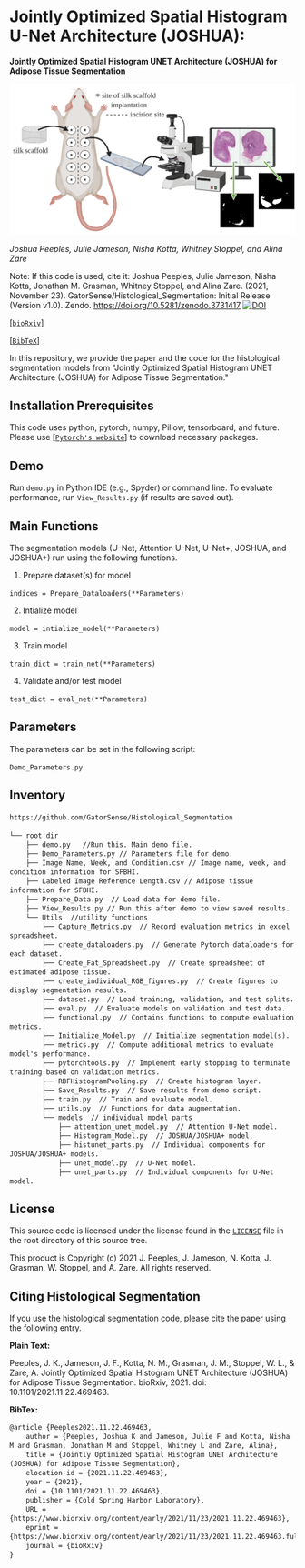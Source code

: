 # Jointly Optimized Spatial Histogram U-Net Architecture (JOSHUA):
**Jointly Optimized Spatial Histogram UNET 
Architecture (JOSHUA) for Adipose Tissue Segmentation**

![abstract](Figures/Graphical_Abstract_Background.PNG)

_Joshua Peeples, Julie Jameson, Nisha Kotta, Whitney Stoppel, and Alina Zare_

Note: If this code is used, cite it: Joshua Peeples, Julie Jameson, Nisha Kotta, 
Jonathan M. Grasman, Whitney Stoppel, and Alina Zare. 
(2021, November 23). GatorSense/Histological_Segmentation: Initial Release (Version v1.0). 
Zendo. https://doi.org/10.5281/zenodo.3731417
[![DOI](https://zenodo.org/badge/DOI/10.5281/zenodo.3731417.svg)](https://doi.org/10.5281/zenodo.3731417)

[[`bioRxiv`](https://www.biorxiv.org/content/early/2021/11/23/2021.11.22.469463)]

[[`BibTeX`](#CitingHist)]


In this repository, we provide the paper and the code for the histological 
segmentation models from "Jointly Optimized Spatial Histogram UNET 
Architecture (JOSHUA) for Adipose Tissue Segmentation."

## Installation Prerequisites

This code uses python, pytorch, numpy, Pillow, tensorboard, and future. 
Please use [[`Pytorch's website`](https://pytorch.org/get-started/locally/)] to download necessary packages.

## Demo

Run `demo.py` in Python IDE (e.g., Spyder) or command line. To evaluate performance,
run `View_Results.py` (if results are saved out).

## Main Functions

The segmentation models (U-Net, Attention U-Net, U-Net+, JOSHUA, and JOSHUA+)
run using the following functions. 

1. Prepare dataset(s) for model 

 ```indices = Prepare_Dataloaders(**Parameters)```

2. Intialize model

 ```model = intialize_model(**Parameters)```

3. Train model 

```train_dict = train_net(**Parameters)```

4. Validate and/or test model

```test_dict = eval_net(**Parameters)```


## Parameters
The parameters can be set in the following script:

```Demo_Parameters.py```

## Inventory

```
https://github.com/GatorSense/Histological_Segmentation

└── root dir
    ├── demo.py   //Run this. Main demo file.
    ├── Demo_Parameters.py // Parameters file for demo.
    ├── Image Name, Week, and Condition.csv // Image name, week, and condition information for SFBHI.
    ├── Labeled Image Reference Length.csv // Adipose tissue information for SFBHI.
    ├── Prepare_Data.py  // Load data for demo file.
    ├── View_Results.py // Run this after demo to view saved results.
    └── Utils  //utility functions
        ├── Capture_Metrics.py  // Record evaluation metrics in excel spreadsheet.
        ├── create_dataloaders.py  // Generate Pytorch dataloaders for each dataset.
        ├── Create_Fat_Spreadsheet.py  // Create spreadsheet of estimated adipose tissue.
        ├── create_individual_RGB_figures.py  // Create figures to display segmentation results.
        ├── dataset.py  // Load training, validation, and test splits.
        ├── eval.py  // Evaluate models on validation and test data.
        ├── functional.py  // Contains functions to compute evaluation metrics.
        ├── Initialize_Model.py  // Initialize segmentation model(s).
        ├── metrics.py  // Compute additional metrics to evaluate model's performance.
        ├── pytorchtools.py  // Implement early stopping to terminate training based on validation metrics.
        ├── RBFHistogramPooling.py  // Create histogram layer. 
        ├── Save_Results.py  // Save results from demo script.
        ├── train.py  // Train and evaluate model.
        ├── utils.py  // Functions for data augmentation.
        └── models  // individual model parts
            ├── attention_unet_model.py  // Attention U-Net model.
            ├── Histogram_Model.py  // JOSHUA/JOSHUA+ model.
            ├── histunet_parts.py  // Individual components for JOSHUA/JOSHUA+ models.
            ├── unet_model.py  // U-Net model.
            ├── unet_parts.py  // Individual components for U-Net model.
```

## License

This source code is licensed under the license found in the [`LICENSE`](LICENSE) 
file in the root directory of this source tree.

This product is Copyright (c) 2021 J. Peeples, J. Jameson, N. Kotta, J. Grasman,
W. Stoppel, and A. Zare. All rights reserved.

## <a name="CitingHist"></a>Citing Histological Segmentation

If you use the histological segmentation code, please cite the paper using the 
following entry.

**Plain Text:**

Peeples, J. K., Jameson, J. F., Kotta, N. M., Grasman, J. M., Stoppel, W. L., & Zare, A. Jointly 
Optimized Spatial Histogram UNET Architecture (JOSHUA) for Adipose Tissue 
Segmentation. bioRxiv, 2021. doi: 10.1101/2021.11.22.469463.  

**BibTex:**
```
@article {Peeples2021.11.22.469463,
	author = {Peeples, Joshua K and Jameson, Julie F and Kotta, Nisha M and Grasman, Jonathan M and Stoppel, Whitney L and Zare, Alina},
	title = {Jointly Optimized Spatial Histogram UNET Architecture (JOSHUA) for Adipose Tissue Segmentation},
	elocation-id = {2021.11.22.469463},
	year = {2021},
	doi = {10.1101/2021.11.22.469463},
	publisher = {Cold Spring Harbor Laboratory},
	URL = {https://www.biorxiv.org/content/early/2021/11/23/2021.11.22.469463},
	eprint = {https://www.biorxiv.org/content/early/2021/11/23/2021.11.22.469463.full.pdf},
	journal = {bioRxiv}
}
```

